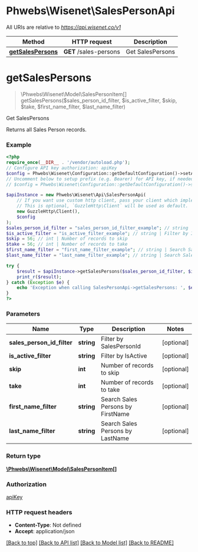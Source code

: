 # Phwebs\Wisenet\SalesPersonApi

All URIs are relative to *https://api.wisenet.co/v1*

Method | HTTP request | Description
------------- | ------------- | -------------
[**getSalesPersons**](SalesPersonApi.md#getsalespersons) | **GET** /sales-persons | Get SalesPersons

# **getSalesPersons**
> \Phwebs\Wisenet\Model\SalesPersonItem[] getSalesPersons($sales_person_id_filter, $is_active_filter, $skip, $take, $first_name_filter, $last_name_filter)

Get SalesPersons

Returns all Sales Person records.

### Example
```php
<?php
require_once(__DIR__ . '/vendor/autoload.php');
// Configure API key authorization: apiKey
$config = Phwebs\Wisenet\Configuration::getDefaultConfiguration()->setApiKey('x-api-key', 'YOUR_API_KEY');
// Uncomment below to setup prefix (e.g. Bearer) for API key, if needed
// $config = Phwebs\Wisenet\Configuration::getDefaultConfiguration()->setApiKeyPrefix('x-api-key', 'Bearer');

$apiInstance = new Phwebs\Wisenet\Api\SalesPersonApi(
    // If you want use custom http client, pass your client which implements `GuzzleHttp\ClientInterface`.
    // This is optional, `GuzzleHttp\Client` will be used as default.
    new GuzzleHttp\Client(),
    $config
);
$sales_person_id_filter = "sales_person_id_filter_example"; // string | Filter by SalesPersonId
$is_active_filter = "is_active_filter_example"; // string | Filter by IsActive
$skip = 56; // int | Number of records to skip
$take = 56; // int | Number of records to take
$first_name_filter = "first_name_filter_example"; // string | Search Sales Persons by FirstName
$last_name_filter = "last_name_filter_example"; // string | Search Sales Persons by LastName

try {
    $result = $apiInstance->getSalesPersons($sales_person_id_filter, $is_active_filter, $skip, $take, $first_name_filter, $last_name_filter);
    print_r($result);
} catch (Exception $e) {
    echo 'Exception when calling SalesPersonApi->getSalesPersons: ', $e->getMessage(), PHP_EOL;
}
?>
```

### Parameters

Name | Type | Description  | Notes
------------- | ------------- | ------------- | -------------
 **sales_person_id_filter** | **string**| Filter by SalesPersonId | [optional]
 **is_active_filter** | **string**| Filter by IsActive | [optional]
 **skip** | **int**| Number of records to skip | [optional]
 **take** | **int**| Number of records to take | [optional]
 **first_name_filter** | **string**| Search Sales Persons by FirstName | [optional]
 **last_name_filter** | **string**| Search Sales Persons by LastName | [optional]

### Return type

[**\Phwebs\Wisenet\Model\SalesPersonItem[]**](../Model/SalesPersonItem.md)

### Authorization

[apiKey](../../README.md#apiKey)

### HTTP request headers

 - **Content-Type**: Not defined
 - **Accept**: application/json

[[Back to top]](#) [[Back to API list]](../../README.md#documentation-for-api-endpoints) [[Back to Model list]](../../README.md#documentation-for-models) [[Back to README]](../../README.md)

